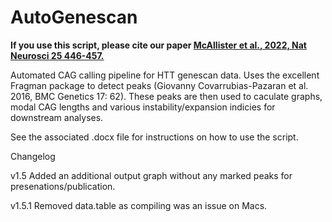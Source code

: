 # AutoGenescan
**If you use this script, please cite our paper [McAllister et al., 2022, Nat Neurosci 25 446-457.](https://pubmed.ncbi.nlm.nih.gov/35379994/)**

Automated CAG calling pipeline for HTT genescan data. Uses the excellent Fragman package to detect peaks (Giovanny Covarrubias-Pazaran et al. 2016, BMC Genetics 17: 62). These peaks are then used to caculate graphs, modal CAG lengths and various instability/expansion indicies for downstream analyses.

See the associated .docx file for instructions on how to use the script.

Changelog

v1.5
Added an additional output graph without any marked peaks for presenations/publication.

v1.5.1
Removed data.table as compiling was an issue on Macs.

